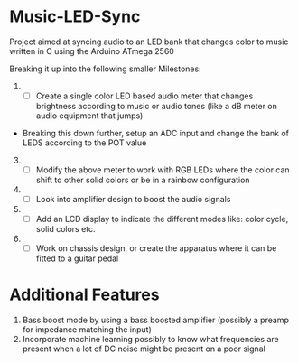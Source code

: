 # Music-LED-Sync
Project aimed at syncing audio to an LED bank that changes color to music written in C using the Arduino ATmega 2560

Breaking it up into the following smaller Milestones:

1. - [ ] Create a single color LED based audio meter that changes brightness according to music or audio tones (like a dB meter on audio equipment that jumps)
 - Breaking this down further, setup an ADC input and change the bank of LEDS according to the POT value
3. - [ ] Modify the above meter to work with RGB LEDs where the color can shift to other solid colors or be in a rainbow configuration
4. - [ ] Look into amplifier design to boost the audio signals
5. - [ ] Add an LCD display to indicate the different modes like: color cycle, solid colors etc.
6. - [ ] Work on chassis design, or create the apparatus where it can be fitted to a guitar pedal 

# Additional Features
1. Bass boost mode by using a bass boosted amplifier (possibly a preamp for impedance matching the input)
2. Incorporate machine learning possibly to know what frequencies are present when a lot of DC noise might be present on a poor signal
